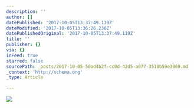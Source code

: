 ```yaml
---
description: ''
author: []
datePublished: '2017-10-05T13:37:49.119Z'
dateModified: '2017-10-05T13:36:26.236Z'
datePublishedOriginal: '2017-10-05T13:37:49.119Z'
title: ''
publisher: {}
via: {}
inFeed: true
starred: false
sourcePath: _posts/2017-10-05-50ad4b2f-cc0d-42d5-a077-3510b59e3069.md
_context: 'http://schema.org'
_type: Article

---
```

![](https://the-grid-user-content.s3-us-west-2.amazonaws.com/6a1de549-39ad-47b0-a5f4-28ac41277159.jpg)